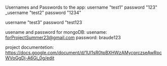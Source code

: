 Usernames and Passwords to the app:
username
"test1"
password
"123"
_username
"test2"
password
"1234"

username
"test3"
password
"test123

usename and password for mongoDB: usename: forProjectSummer23@gmail.com password: braude123 

project documentetion: https://docs.google.com/document/d/1Ul1sR0tpBXHWzAMycprczseAwRpcWVoGgDj-A6Gj_0g/edit
